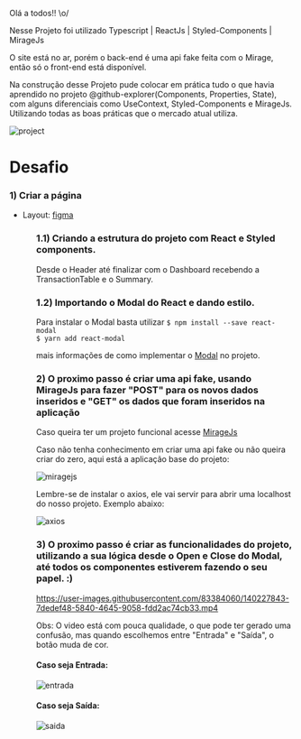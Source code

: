  Olá a todos!! \o/ 
 
Nesse Projeto foi utilizado Typescript | ReactJs | Styled-Components | MirageJs
<p>O site está no ar, porém o back-end é uma api fake feita com o Mirage, então só o front-end está disponível. </p>

<p>Na construção desse Projeto pude colocar em prática tudo o que havia aprendido no projeto @github-explorer(Components, Properties, State), com alguns diferenciais como UseContext, Styled-Components e MirageJs. Utilizando todas as boas práticas que o mercado atual utiliza.</p>

![project](https://user-images.githubusercontent.com/83384060/140013603-26944d31-4e12-4e75-a0dc-49df1c554d6d.jpeg)

<h1>Desafio</h1>

<h3>1) Criar a página</h3>
<ul>
 <li>Layout: <a href="https://www.figma.com/file/0xmu9mj2TJYoIOubBFWsk5/dtmoney-Ignite-(Copy)?node-id=0%3A1"> figma </a></li>
<ul>
 
 <h3>1.1) Criando a estrutura do projeto com React e Styled components.</h3>
 <p> Desde o Header até finalizar com o Dashboard recebendo a TransactionTable e o Summary. </p>
  
 <h3>1.2) Importando o Modal do React e dando estilo. </h3>
 <p> Para instalar o Modal basta utilizar <code>$ npm install --save react-modal
$ yarn add react-modal
</code> </p>
 <p> mais informações de como implementar o <a href="https://github.com/reactjs/react-modal"> Modal</a> no projeto. </p>
 
 <h3>2) O proximo passo é criar uma api fake, usando MirageJs para fazer "POST" para os novos dados inseridos e "GET" os dados que foram inseridos na aplicação  </h3>
 
 <p> Caso queira ter um projeto funcional acesse <a href="https://miragejs.com/">MirageJs</a> </p>
 <p>Caso não tenha conhecimento em criar uma api fake ou não queira criar do zero, aqui está a aplicação base do projeto: </p>
 
 ![miragejs](https://user-images.githubusercontent.com/83384060/140200445-f6de849a-8682-4c4c-bf3c-042a50fa7555.jpeg)
 

<p>Lembre-se de instalar o axios, ele vai servir para abrir uma localhost do nosso projeto. Exemplo abaixo: </p>


 ![axios](https://user-images.githubusercontent.com/83384060/140223673-f020a0e3-983e-43ba-a95b-f711c8b3c67a.jpeg)
 
 <h3>3) O proximo passo é criar as funcionalidades do projeto, utilizando a sua lógica desde o Open e Close do Modal, até todos os componentes estiverem fazendo o seu papel. :)</h3>
 
 https://user-images.githubusercontent.com/83384060/140227843-7dedef48-5840-4645-9058-fdd2ac74cb33.mp4
 
 Obs: O video está com pouca qualidade, o que pode ter gerado uma confusão, mas quando escolhemos entre "Entrada" e "Saída", o botão muda de cor.
 
 <h4>Caso seja Entrada: </h4>
 
 ![entrada](https://user-images.githubusercontent.com/83384060/140230938-a6d6486e-e1a3-451b-8037-ad705d8ef658.jpeg)

 
 <h4>Caso seja Saída: </h4>
 
 ![saida](https://user-images.githubusercontent.com/83384060/140230956-aaccd0a6-2372-429f-87d1-a0cee760367e.jpeg)
 
 
 
 
 
 
 











